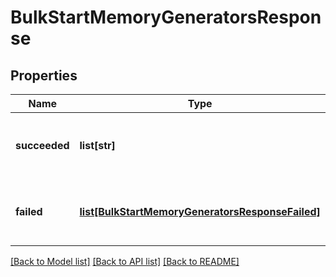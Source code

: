 # BulkStartMemoryGeneratorsResponse

## Properties
Name | Type | Description | Notes
------------ | ------------- | ------------- | -------------
**succeeded** | **list[str]** | List of started memory generator identifiers | [optional] 
**failed** | [**list[BulkStartMemoryGeneratorsResponseFailed]**](BulkStartMemoryGeneratorsResponseFailed.md) | List of failed memory generator identifiers | [optional] 

[[Back to Model list]](../README.md#documentation-for-models) [[Back to API list]](../README.md#documentation-for-api-endpoints) [[Back to README]](../README.md)


